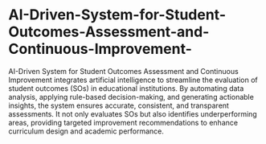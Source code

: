 # AI-Driven-System-for-Student-Outcomes-Assessment-and-Continuous-Improvement-
AI-Driven System for Student Outcomes Assessment and Continuous Improvement integrates artificial intelligence to streamline the evaluation of student outcomes (SOs) in educational institutions. By automating data analysis, applying rule-based decision-making, and generating actionable insights, the system ensures accurate, consistent, and transparent assessments. It not only evaluates SOs but also identifies underperforming areas, providing targeted improvement recommendations to enhance curriculum design and academic performance. 
